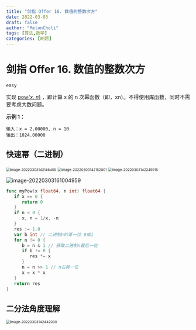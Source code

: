 ```yaml
---
title: "剑指 Offer 16. 数值的整数次方"
date: 2022-03-03
draft: false
author: "MelonCholi"
tags: [算法,数学]
categories: [刷题]
---
```


# 剑指 Offer 16. 数值的整数次方

`easy`

实现 [pow(*x*, *n*)](https://www.cplusplus.com/reference/valarray/pow/) ，即计算 x 的 n 次幂函数（即，xn）。不得使用库函数，同时不需要考虑大数问题。

 **示例 1：**

```
输入：x = 2.00000, n = 10
输出：1024.00000
```

## 快速幂（二进制）

<img src="https://markdown-1303167219.cos.ap-shanghai.myqcloud.com/image-20220303142146455.png" alt="image-20220303142146455" style="zoom:67%;" />

<img src="https://markdown-1303167219.cos.ap-shanghai.myqcloud.com/image-20220303142152801.png" alt="image-20220303142152801" style="zoom:67%;" />

<img src="https://markdown-1303167219.cos.ap-shanghai.myqcloud.com/image-20220303142245915.png" alt="image-20220303142245915" style="zoom:67%;" />

![image-20220303161004959](https://markdown-1303167219.cos.ap-shanghai.myqcloud.com/image-20220303161004959.png)

```go
func myPow(x float64, n int) float64 {
   if x == 0 {
      return 0
   }
   if n < 0 {
      x, n = 1/x, -n
   }
   res := 1.0
   var b int // 二进制n的某一位 0或1
   for n != 0 {
      b = n & 1 // 获取二进制n最后一位
      if b != 0 {
         res *= x
      }
      n = n >> 1 // n右移一位
      x = x * x
   }
   return res
}
```

## 二分法角度理解

<img src="https://markdown-1303167219.cos.ap-shanghai.myqcloud.com/image-20220303142442030.png" alt="image-20220303142442030" style="zoom: 67%;" />